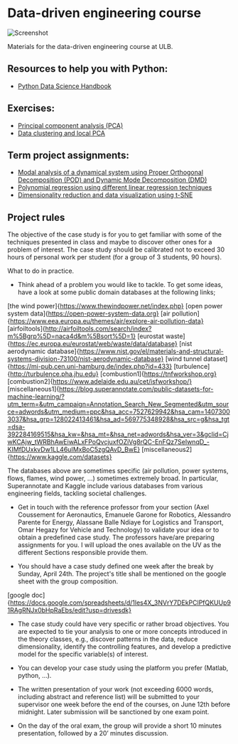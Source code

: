 # Data-driven engineering course

![Screenshot](logoulb.gif)

Materials for the data-driven engineering course at ULB.

## Resources to help you with Python:

- [Python Data Science Handbook](https://jakevdp.github.io/PythonDataScienceHandbook/)

## Exercises:

- [Principal component analysis (PCA)](PCA/)
- [Data clustering and local PCA](clustering-and-local-PCA/)

## Term project assignments:

- [Modal analysis of a dynamical system using Proper Orthogonal Decomposition (POD) and Dynamic Mode Decomposition (DMD)](assignments/modal-analysis)
- [Polynomial regression using different linear regression techniques](assignments/regression)
- [Dimensionality reduction and data visualization using t-SNE](assignments/t-SNE)

## Project rules

The objective of the case study is for you to get familiar with some of the techniques presented in class and maybe to discover other ones for a problem of interest. The case study should be calibrated not to exceed 30 hours of personal work per student (for a group of 3 students, 90 hours).

What to do in practice.


* Think ahead of a problem you would like to tackle. To get some ideas, have a look at some public domain databases at the following links;

[the wind power]{https://www.thewindpower.net/index.php}
[open power system data]{https://open-power-system-data.org}
[air pollution]{https://www.eea.europa.eu/themes/air/explore-air-pollution-data}
[airfoiltools]{http://airfoiltools.com/search/index?m%5Bgrp%5D=naca4d&m%5Bsort%5D=1}
[eurostat waste]{https://ec.europa.eu/eurostat/web/waste/data/database}
[nist aerodynamic database]{https://www.nist.gov/el/materials-and-structural-systems-division-73100/nist-aerodynamic-database}
[wind tunnel dataset]{https://mi-pub.cen.uni-hamburg.de/index.php?id=433}
[turbulence]{http://turbulence.pha.jhu.edu}
[combustion1]{https://tnfworkshop.org}
[combustion2]{https://www.adelaide.edu.au/cet/isfworkshop/}
[miscellaneous1]{https://blog.superannotate.com/public-datasets-for-machine-learning/?utm_term=&utm_campaign=Annotation_Search_New_Segmented&utm_source=adwords&utm_medium=ppc&hsa_acc=7527629942&hsa_cam=14073003037&hsa_grp=128022413461&hsa_ad=569775348928&hsa_src=g&hsa_tgt=dsa-392284169515&hsa_kw=&hsa_mt=&hsa_net=adwords&hsa_ver=3&gclid=CjwKCAjw_tWRBhAwEiwALxFPoQvcjuxfOZiVg8rQC-EnFQz7SeIwnqD_-KIMfDUxkvDw1LL46uIMxBoC5zgQAvD_BwE}
[miscellaneous2]{https://www.kaggle.com/datasets}


The databases above are sometimes specific (air pollution, power systems, flows, flames, wind power, …) sometimes extremely broad. In particular, Superannotate and Kaggle include various databases from various engineering fields, tackling societal challenges.


* Get in touch with the reference professor from your section (Axel Coussement for Aeronautics, Emanuele Garone for Robotics, Alessandro Parente for Energy, Alassane Balle Ndiaye for Logistics and Transport, Omar Hegazy for Vehicle and Technology) to validate your idea or to obtain a predefined case study. The professors have/are preparing assignments for you. I will upload the ones available on the UV as the different Sections responsible provide them.

* You should have a case study defined one week after the break by Sunday, April 24th. The project's title shall be mentioned on the google sheet with the group composition.

[google doc]{https://docs.google.com/spreadsheets/d/1les4X_3NVrY7DEkPClPfQKUUp91RAgRNJx0bHpRaEbs/edit?usp=drivesdk}

* The case study could have very specific or rather broad objectives. You are expected to tie your analysis to one or more concepts introduced in the theory classes, e.g., discover patterns in the data, reduce dimensionality, identify the controlling features, and develop a predictive model for the specific variable(s) of interest.

* You can develop your case study using the platform you prefer (Matlab, python, …).

* The written presentation of your work (not exceeding 6000 words, including abstract and reference list) will be submitted to your supervisor one week before the end of the courses, on June 12th before midnight. Later submission will be sanctioned by one exam point.

* On the day of the oral exam, the group will provide a short 10 minutes presentation, followed by a 20’ minutes discussion.
